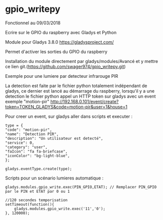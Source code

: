 # gpio_writepy

Fonctionnel au 09/03/2018

Ecrire sur le GPIO du raspberry avec Gladys et Python

Module pour Gladys 3.8.0
https://gladysproject.com/

Permet d'activer les sorties du GPIO du raspberry

Installation du module directement par gladys/modules/Avancé et y mettre ce lien git.(https://github.com/swager974/gpio_writepy.git)



Exemple pour une lumiere par detecteur infrarouge PIR

La detection est faite par le fichier python totalement indépendant de gladys, ce dernier est lancé au démarrage du raspberry, lorsqu'il y a une detection le fichier python appel un HTTP token sur gladys avec un event exemple "motion-pir"
http://192.168.0.101/event/create?token=TOKEN_GLADYS&code=motion-pir&user=1&house=1

Pour creer un event, sur gladys aller dans scripts et executer :
```
type = {
"code": "motion-pir",
"name": "Detection PIR",
"description": "Un utilisateur est detecté",
"service": 0,
"category": "user",
"faIcon": "fa fa-briefcase",
"iconColor": "bg-light-blue",
};

gladys.eventType.create(type);
```

Scripts pour un scénario lumieres automatique :
```
gladys.modules.gpio_write.exec(PIN_GPIO,ETAT); // Remplacer PIN_GPIO par le PIN et ETAT par 0 ou 1

//120 secondes temporisation
setTimeout(function(){
    gladys.modules.gpio_write.exec('11','0');
}, 120000);
```
